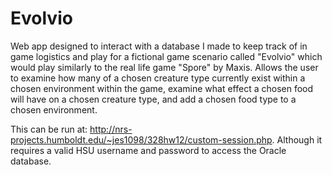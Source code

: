 # Evolvio
Web app designed to interact with a database I made to keep track of in game logistics and play for a fictional game scenario called "Evolvio" which would play similarly to the real life game "Spore" by Maxis. Allows the user to examine how many of a chosen creature type currently exist within a chosen environment within the game, examine what effect a chosen food will have on a chosen creature type, and add a chosen food type to a chosen environment.

This can be run at: http://nrs-projects.humboldt.edu/~jes1098/328hw12/custom-session.php. Although it requires a valid HSU username and password to access the Oracle database.
